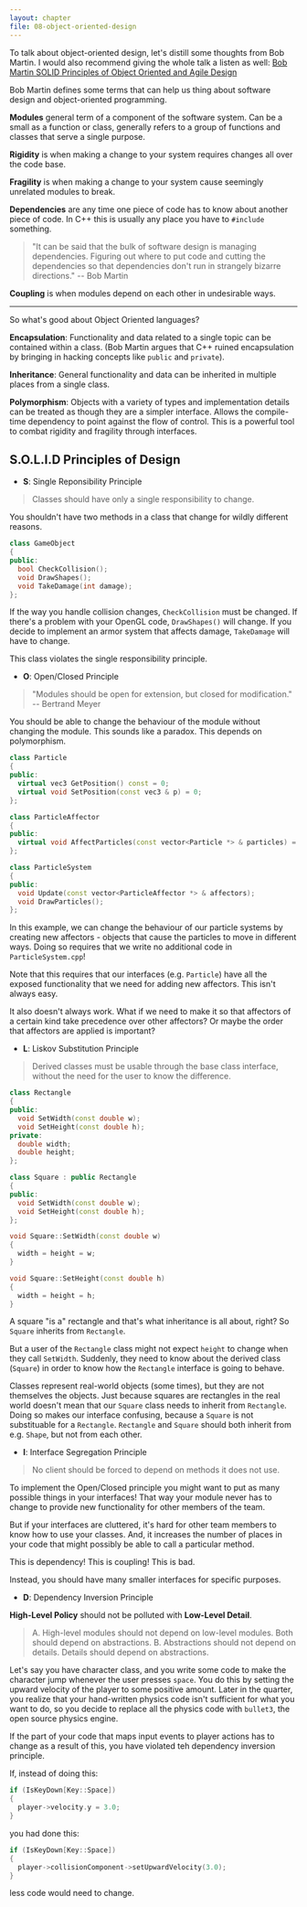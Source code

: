 ```yaml
---
layout: chapter
file: 08-object-oriented-design
---
```




To talk about object-oriented design, let's distill some thoughts from Bob Martin.
I would also recommend giving the whole talk a listen as well: [Bob Martin SOLID Principles of Object Oriented and Agile Design](https://youtu.be/TMuno5RZNeE?t=12m19s)

Bob Martin defines some terms that can help us thing about software design and object-oriented programming.

**Modules** general term of a component of the software system.
Can be a small as a function or class, generally refers to a group of functions and classes that serve a single purpose.

**Rigidity** is when making a change to your system requires changes all over the code base.

**Fragility** is when making a change to your system cause seemingly unrelated modules to break.

**Dependencies** are any time one piece of code has to know about another piece of code.
In C++ this is usually any place you have to `#include` something.

> "It can be said that the bulk of software design is managing dependencies.
> Figuring out where to put code and cutting the dependencies so that dependencies don't run
> in strangely bizarre directions."
-- Bob Martin

**Coupling** is when modules depend on each other in undesirable ways.

---

So what's good about Object Oriented languages?

**Encapsulation**: Functionality and data related to a single topic can be contained within a class.
(Bob Martin argues that C++ ruined encapsulation by bringing in hacking concepts like `public` and `private`).

**Inheritance**: General functionality and data can be inherited in multiple places from a single class.

**Polymorphism**: Objects with a variety of types and implementation details can be treated as though they are a simpler interface.
Allows the compile-time dependency to point against the flow of control.
This is a powerful tool to combat rigidity and fragility through interfaces.


## S.O.L.I.D Principles of Design

- **S**: Single Reponsibility Principle

> Classes should have only a single responsibility to change.

You shouldn't have two methods in a class that change for wildly different reasons.

```cpp
class GameObject
{
public:
  bool CheckCollision();
  void DrawShapes();
  void TakeDamage(int damage);
};
```

If the way you handle collision changes, `CheckCollision` must be changed.
If there's a problem with your OpenGL code, `DrawShapes()` will change.
If you decide to implement an armor system that affects damage, `TakeDamage` will have to change.

This class violates the single responsibility principle.


- **O**: Open/Closed Principle

> "Modules should be open for extension, but closed for modification."
-- Bertrand Meyer

You should be able to change the behaviour of the module without changing the module.
This sounds like a paradox.
This depends on polymorphism.

```cpp
class Particle
{
public:
  virtual vec3 GetPosition() const = 0;
  virtual void SetPosition(const vec3 & p) = 0;
};

class ParticleAffector
{
public:
  virtual void AffectParticles(const vector<Particle *> & particles) = 0;
};

class ParticleSystem
{
public:
  void Update(const vector<ParticleAffector *> & affectors);
  void DrawParticles();
};
```

In this example, we can change the behaviour of our particle systems by creating new affectors -
objects that cause the particles to move in different ways.
Doing so requires that we write no additional code in `ParticleSystem.cpp`!

Note that this requires that our interfaces (e.g. `Particle`) have all the exposed functionality that we need for adding new affectors.
This isn't always easy.

It also doesn't always work.
What if we need to make it so that affectors of a certain kind take precedence over other affectors?
Or maybe the order that affectors are applied is important?


- **L**: Liskov Substitution Principle

> Derived classes must be usable through the base class interface,
> without the need for the user to know the difference.

```cpp
class Rectangle
{
public:
  void SetWidth(const double w);
  void SetHeight(const double h);
private:
  double width;
  double height;
};
```

```cpp
class Square : public Rectangle
{
public:
  void SetWidth(const double w);
  void SetHeight(const double h);
};

void Square::SetWidth(const double w)
{
  width = height = w;
}

void Square::SetHeight(const double h)
{
  width = height = h;
}
```

A square "is a" rectangle and that's what inheritance is all about, right?
So `Square` inherits from `Rectangle`.

But a user of the `Rectangle` class might not expect `height` to change when they call `SetWidth`.
Suddenly, they need to know about the derived class (`Square`) in order to know how the `Rectangle` interface is going to behave.

Classes represent real-world objects (some times), but they are not themselves the objects.
Just because squares are rectangles in the real world doesn't mean that our `Square` class needs to inherit from `Rectangle`.
Doing so makes our interface confusing, because a `Square` is not substituable for a `Rectangle`.
`Rectangle` and `Square` should both inherit from e.g. `Shape`, but not from each other.


- **I**: Interface Segregation Principle

> No client should be forced to depend on methods it does not use.

To implement the Open/Closed principle you might want to put as many possible things in your interfaces!
That way your module never has to change to provide new functionality for other members of the team.

But if your interfaces are cluttered, it's hard for other team members to know how to use your classes.
And, it increases the number of places in your code that might possibly be able to call a particular method.

This is dependency! This is coupling! This is bad.

Instead, you should have many smaller interfaces for specific purposes.


- **D**: Dependency Inversion Principle

**High-Level Policy** should not be polluted with **Low-Level Detail**.

> A. High-level modules should not depend on low-level modules. Both should depend on abstractions.
> B. Abstractions should not depend on details. Details should depend on abstractions.

Let's say you have character class, and you write some code to make the character jump whenever the user presses `space`.
You do this by setting the upward velocity of the player to some positive amount.
Later in the quarter, you realize that your hand-written physics code isn't sufficient for what you want to do,
so you decide to replace all the physics code with `bullet3`, the open source physics engine.

If the part of your code that maps input events to player actions has to change as a result of this,
you have violated teh dependency inversion principle.

If, instead of doing this:

```cpp
if (IsKeyDown[Key::Space])
{
  player->velocity.y = 3.0;
}
```

you had done this:

```cpp
if (IsKeyDown[Key::Space])
{
  player->collisionComponent->setUpwardVelocity(3.0);
}
```

less code would need to change.

